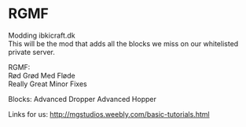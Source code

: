 RGMF
=========

Modding ibkicraft.dk<br>
This will be the mod that adds all the blocks we miss on our whitelisted private server.

RGMF:<br>
Rød Grød Med Fløde <br>
Really Great Minor Fixes

Blocks:
Advanced Dropper
Advanced Hopper


Links for us:
http://mgstudios.weebly.com/basic-tutorials.html